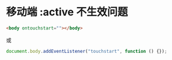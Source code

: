 # 移动端 :active 不生效问题

```html
<body ontouchstart=""></body>
```

或

```javascript
document.body.addEventListener("touchstart", function () {});
```
